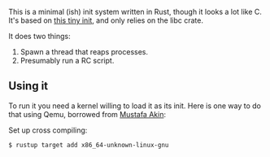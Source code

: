 This is a minimal (ish) init system written in Rust, though it looks a lot like C. It's based on [this tiny init](http://ewontfix.com/14/), and only relies on the libc crate.

It does two things:
1. Spawn a thread that reaps processes.
2. Presumably run a RC script.

## Using it
To run it you need a kernel willing to load it as its init. Here is one way to do that using Qemu, borrowed from [Mustafa Akin](https://medium.com/@mustafaakin/writing-my-own-init-with-go-part-1-22e81495a246):


Set up cross compiling:
```
$ rustup target add x86_64-unknown-linux-gnu
```
